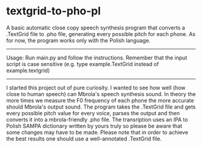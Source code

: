 # textgrid-to-pho-pl
A basic automatic close copy speech synthesis program that converts a .TextGrid file to .pho file, generating every possible pitch for each phone.
As for now, the program works only with the Polish language.

***************
Usage:
Run main.py and follow the instructions. Remember that the input script is case sensitive (e.g. type example.TextGrid instead of example.textgrid)
***************


I started this project out of pure curiosity. I wanted to see how well (how close to human speech) can Mbrola's speech synthesis sound.
In theory the more times we measure the F0 frequency of each phone the more accurate should Mbrola's output sound. 
The program takes the .TextGrid file and gets every possible pitch value for every voice, parses the output and then converts it into a mbrola-friendly .pho file.
The transription uses an IPA to Polish SAMPA dictionary written by yours truly so please be aware that some changes may have to be made.
Please note that in order to achieve the best results one should use a well-annotated .TextGrid file. 



